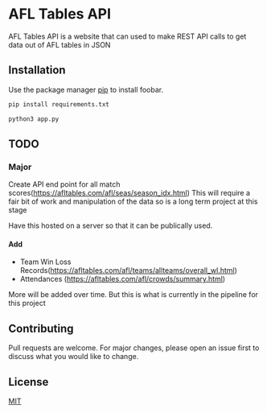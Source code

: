 # AFL Tables API

AFL Tables API is a website that can used to make REST API calls to get data out of AFL tables in JSON



## Installation

Use the package manager [pip](https://pip.pypa.io/en/stable/) to install foobar.

```bash
pip install requirements.txt

python3 app.py
```

## TODO
### Major
Create API end point for all match scores(https://afltables.com/afl/seas/season_idx.html)
This will require a fair bit of work and manipulation of the data so is a long term project at this stage

Have this hosted on a server so that it can be publically used.

#### Add
- Team Win Loss Records(https://afltables.com/afl/teams/allteams/overall_wl.html)
- Attendances (https://afltables.com/afl/crowds/summary.html)


More will be added over time. But this is what is currently in the pipeline for this project



## Contributing
Pull requests are welcome. For major changes, please open an issue first to discuss what you would like to change.

## License
[MIT](https://choosealicense.com/licenses/mit/)
